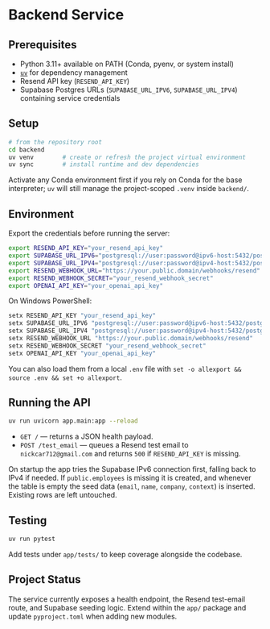 # Backend Service

## Prerequisites
- Python 3.11+ available on PATH (Conda, pyenv, or system install)
- [`uv`](https://github.com/astral-sh/uv#installation) for dependency management
- Resend API key (`RESEND_API_KEY`)
- Supabase Postgres URLs (`SUPABASE_URL_IPV6`, `SUPABASE_URL_IPV4`) containing service credentials

## Setup
```bash
# from the repository root
cd backend
uv venv        # create or refresh the project virtual environment
uv sync        # install runtime and dev dependencies
```
Activate any Conda environment first if you rely on Conda for the base interpreter; `uv` will still manage the project-scoped `.venv` inside `backend/`.

## Environment
Export the credentials before running the server:
```bash
export RESEND_API_KEY="your_resend_api_key"
export SUPABASE_URL_IPV6="postgresql://user:password@ipv6-host:5432/postgres"
export SUPABASE_URL_IPV4="postgresql://user:password@ipv4-host:5432/postgres"
export RESEND_WEBHOOK_URL="https://your.public.domain/webhooks/resend"
export RESEND_WEBHOOK_SECRET="your_resend_webhook_secret"
export OPENAI_API_KEY="your_openai_api_key"
```
On Windows PowerShell:
```powershell
setx RESEND_API_KEY "your_resend_api_key"
setx SUPABASE_URL_IPV6 "postgresql://user:password@ipv6-host:5432/postgres"
setx SUPABASE_URL_IPV4 "postgresql://user:password@ipv4-host:5432/postgres"
setx RESEND_WEBHOOK_URL "https://your.public.domain/webhooks/resend"
setx RESEND_WEBHOOK_SECRET "your_resend_webhook_secret"
setx OPENAI_API_KEY "your_openai_api_key"
```
You can also load them from a local `.env` file with `set -o allexport && source .env && set +o allexport`.

## Running the API
```bash
uv run uvicorn app.main:app --reload
```
- `GET /` — returns a JSON health payload.
- `POST /test_email` — queues a Resend test email to `nickcar712@gmail.com` and returns `500` if `RESEND_API_KEY` is missing.

On startup the app tries the Supabase IPv6 connection first, falling back to IPv4 if needed. If `public.employees` is missing it is created, and whenever the table is empty the seed data (`email`, `name`, `company`, `context`) is inserted. Existing rows are left untouched.

## Testing
```bash
uv run pytest
```
Add tests under `app/tests/` to keep coverage alongside the codebase.

## Project Status
The service currently exposes a health endpoint, the Resend test-email route, and Supabase seeding logic. Extend within the `app/` package and update `pyproject.toml` when adding new modules.
